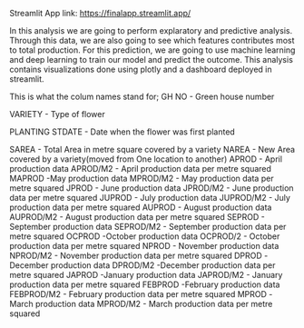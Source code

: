 Streamlit App link: https://finalapp.streamlit.app/



In this analysis we are going to perform explaratory and predictive analysis. Through this data, we are also going to see which features contributes most to total production. For this prediction, we are going to use machine learning and deep learning to train our model and predict the outcome. This analysis contains visualizations done using plotly and a dashboard deployed in streamlit. 

This is what the colum names stand for;
GH NO - Green house number

VARIETY - Type of flower

PLANTING STDATE - Date when the flower was first planted

SAREA - Total Area in metre square covered by a variety
NAREA - New Area covered by a variety(moved from One location to another)
APROD - April production data
APROD/M2 - April production data per metre squared
MAPROD -May production data
MPROD/M2 - May production data per metre squared
JPROD - June production data
JPROD/M2 - June production data per metre squared
JUPROD - July production data
JUPROD/M2 - July production data per metre squared
AUPROD - August production data
AUPROD/M2 - August production data per metre squared
SEPROD - September production data
SEPROD/M2 - September production data per metre squared
OCPROD -October production data
OCPROD/2 - October production data per metre squared
NPROD - November production data
NPROD/M2 - November production data per metre squared
DPROD -December production data
DPROD/M2 -December production data per metre squared
JAPROD -January production data
JAPROD/M2 - January production data per metre squared
FEBPROD -February production data
FEBPROD/M2 - February production data per metre squared
MPROD -March production data
MPROD/M2 - March production data per metre squared
